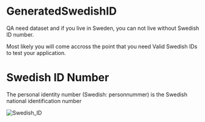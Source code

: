 # GeneratedSwedishID
QA need dataset and if you live in Sweden, you can not live without Swedish ID number.

Most likely you will come accross the point that you need Valid Swedish IDs to test your application.

# Swedish ID Number
The personal identity number (Swedish: personnummer) is the Swedish national identification number

![Swedish_ID](specimen_ID.png=250x)
